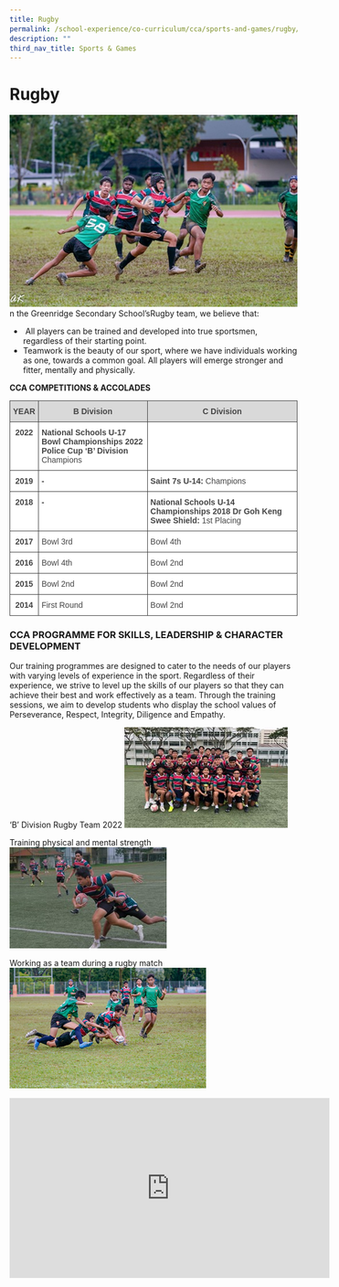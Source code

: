 ```yaml
---
title: Rugby
permalink: /school-experience/co-curriculum/cca/sports-and-games/rugby/
description: ""
third_nav_title: Sports & Games
---
```

# **Rugby**

![](/images/Rugby1.jpg)
n the Greenridge Secondary School’sRugby team, we believe that:  

*    All players can be trained and developed into true sportsmen, regardless of their starting point.
*   Teamwork is the beauty of our sport, where we have individuals working as one, towards a common goal. All players will emerge stronger and fitter, mentally and physically.
    

  

**CCA COMPETITIONS & ACCOLADES**

<table style="border-collapse:collapse;border-spacing:0" class="tg"><thead><tr><th style="background-color:#D9D9D9;border-color:#444444;border-style:solid;border-width:1px;color:#454545;font-family:Arial, sans-serif;font-size:14px;font-weight:bold;overflow:hidden;padding:10px 5px;text-align:center;vertical-align:top;word-break:normal">YEAR</th><th style="background-color:#D9D9D9;border-color:#444444;border-style:solid;border-width:1px;color:#454545;font-family:Arial, sans-serif;font-size:14px;font-weight:bold;overflow:hidden;padding:10px 5px;text-align:center;vertical-align:top;word-break:normal">B Division</th><th style="background-color:#D9D9D9;border-color:#444444;border-style:solid;border-width:1px;color:#454545;font-family:Arial, sans-serif;font-size:14px;font-weight:bold;overflow:hidden;padding:10px 5px;text-align:center;vertical-align:top;word-break:normal">C Division</th></tr></thead><tbody><tr><td style="background-color:#FFF;border-color:#444444;border-style:solid;border-width:1px;color:#454545;font-family:Arial, sans-serif;font-size:14px;font-weight:bold;overflow:hidden;padding:10px 5px;text-align:center;vertical-align:top;word-break:normal">2022</td><td style="background-color:#FFF;border-color:#444444;border-style:solid;border-width:1px;color:#454545;font-family:Arial, sans-serif;font-size:14px;overflow:hidden;padding:10px 5px;text-align:left;vertical-align:top;word-break:normal"><span style="font-weight:bold">National Schools U-17 Bowl Championships 2022 </span><br><span style="font-weight:bold">Police Cup ‘B’ Division</span><br>Champions </td><td style="background-color:#FFF;border-color:#444444;border-style:solid;border-width:1px;color:#454545;font-family:Arial, sans-serif;font-size:14px;overflow:hidden;padding:10px 5px;text-align:left;vertical-align:top;word-break:normal"></td></tr><tr><td style="background-color:#FFF;border-color:#444444;border-style:solid;border-width:1px;color:#454545;font-family:Arial, sans-serif;font-size:14px;font-weight:bold;overflow:hidden;padding:10px 5px;text-align:center;vertical-align:top;word-break:normal">2019</td><td style="background-color:#FFF;border-color:#444444;border-style:solid;border-width:1px;color:#454545;font-family:Arial, sans-serif;font-size:14px;font-weight:bold;overflow:hidden;padding:10px 5px;text-align:left;vertical-align:top;word-break:normal">-</td><td style="background-color:#FFF;border-color:#444444;border-style:solid;border-width:1px;color:#454545;font-family:Arial, sans-serif;font-size:14px;overflow:hidden;padding:10px 5px;text-align:left;vertical-align:top;word-break:normal"><span style="font-weight:bold">Saint 7s U-14:</span> Champions</td></tr><tr><td style="background-color:#FFF;border-color:#444444;border-style:solid;border-width:1px;color:#454545;font-family:Arial, sans-serif;font-size:14px;font-weight:bold;overflow:hidden;padding:10px 5px;text-align:center;vertical-align:top;word-break:normal">2018</td><td style="background-color:#FFF;border-color:#444444;border-style:solid;border-width:1px;color:#454545;font-family:Arial, sans-serif;font-size:14px;font-weight:bold;overflow:hidden;padding:10px 5px;text-align:left;vertical-align:top;word-break:normal">- </td><td style="background-color:#FFF;border-color:#444444;border-style:solid;border-width:1px;color:#454545;font-family:Arial, sans-serif;font-size:14px;overflow:hidden;padding:10px 5px;text-align:left;vertical-align:top;word-break:normal"><span style="font-weight:bold">National Schools U-14 Championships 2018 Dr Goh Keng Swee Shield:</span> 1st Placing </td></tr><tr><td style="background-color:#FFF;border-color:#444444;border-style:solid;border-width:1px;color:#454545;font-family:Arial, sans-serif;font-size:14px;font-weight:bold;overflow:hidden;padding:10px 5px;text-align:center;vertical-align:top;word-break:normal">2017</td><td style="background-color:#FFF;border-color:#444444;border-style:solid;border-width:1px;color:#454545;font-family:Arial, sans-serif;font-size:14px;overflow:hidden;padding:10px 5px;text-align:left;vertical-align:top;word-break:normal">Bowl 3rd</td><td style="background-color:#FFF;border-color:#444444;border-style:solid;border-width:1px;color:#454545;font-family:Arial, sans-serif;font-size:14px;overflow:hidden;padding:10px 5px;text-align:left;vertical-align:top;word-break:normal">Bowl 4th</td></tr><tr><td style="background-color:#FFF;border-color:#444444;border-style:solid;border-width:1px;color:#454545;font-family:Arial, sans-serif;font-size:14px;font-weight:bold;overflow:hidden;padding:10px 5px;text-align:center;vertical-align:top;word-break:normal">2016</td><td style="background-color:#FFF;border-color:#444444;border-style:solid;border-width:1px;color:#454545;font-family:Arial, sans-serif;font-size:14px;overflow:hidden;padding:10px 5px;text-align:left;vertical-align:top;word-break:normal">Bowl 4th</td><td style="background-color:#FFF;border-color:#444444;border-style:solid;border-width:1px;color:#454545;font-family:Arial, sans-serif;font-size:14px;overflow:hidden;padding:10px 5px;text-align:left;vertical-align:top;word-break:normal">Bowl 2nd</td></tr><tr><td style="background-color:#FFF;border-color:#444444;border-style:solid;border-width:1px;color:#454545;font-family:Arial, sans-serif;font-size:14px;font-weight:bold;overflow:hidden;padding:10px 5px;text-align:center;vertical-align:top;word-break:normal">2015</td><td style="background-color:#FFF;border-color:#444444;border-style:solid;border-width:1px;color:#454545;font-family:Arial, sans-serif;font-size:14px;overflow:hidden;padding:10px 5px;text-align:left;vertical-align:top;word-break:normal">Bowl 2nd</td><td style="background-color:#FFF;border-color:#444444;border-style:solid;border-width:1px;color:#454545;font-family:Arial, sans-serif;font-size:14px;overflow:hidden;padding:10px 5px;text-align:left;vertical-align:top;word-break:normal">Bowl 2nd</td></tr><tr><td style="background-color:#FFF;border-color:#444444;border-style:solid;border-width:1px;color:#454545;font-family:Arial, sans-serif;font-size:14px;font-weight:bold;overflow:hidden;padding:10px 5px;text-align:center;vertical-align:top;word-break:normal">2014</td><td style="background-color:#FFF;border-color:#444444;border-style:solid;border-width:1px;color:#454545;font-family:Arial, sans-serif;font-size:14px;overflow:hidden;padding:10px 5px;text-align:left;vertical-align:top;word-break:normal">First Round</td><td style="background-color:#FFF;border-color:#444444;border-style:solid;border-width:1px;color:#454545;font-family:Arial, sans-serif;font-size:14px;overflow:hidden;padding:10px 5px;text-align:left;vertical-align:top;word-break:normal">Bowl 2nd</td></tr></tbody></table>


### CCA PROGRAMME FOR SKILLS, LEADERSHIP & CHARACTER DEVELOPMENT

Our training programmes are designed to cater to the needs of our players with varying levels of experience in the sport. Regardless of their experience, we strive to level up the skills of our players so that they can achieve their best and work effectively as a team. Through the training sessions, we aim to develop students who display the school values of Perseverance, Respect, Integrity, Diligence and Empathy.


‘B’ Division Rugby Team 2022
![](/images/Rugby2.jpg)

Training physical and mental strength
![](/images/Rugby3.jpg)

Working as a team during a rugby match
![](/images/Rugby4.png)


<iframe width="560" height="315" src="https://www.youtube.com/embed/D9rVad-WqW0?start=2" title="YouTube video player" frameborder="0" allow="accelerometer; autoplay; clipboard-write; encrypted-media; gyroscope; picture-in-picture" allowfullscreen></iframe>